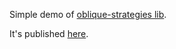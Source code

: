 Simple demo of [oblique-strategies lib](https://github.com/nessieSnippets/oblique-strategies).

It's published [here](https://oblique.surge.sh).
